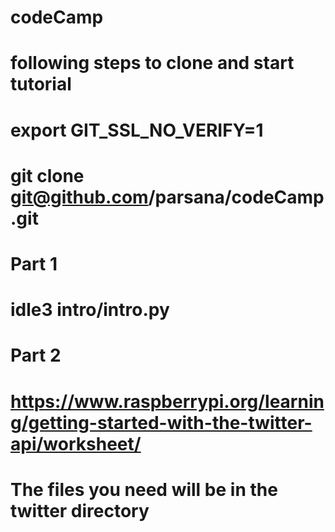 # codeCamp

# following steps to clone and start tutorial
# export GIT_SSL_NO_VERIFY=1
# git clone git@github.com/parsana/codeCamp.git

# Part 1
# idle3 intro/intro.py

# Part 2
# https://www.raspberrypi.org/learning/getting-started-with-the-twitter-api/worksheet/
# The files you need will be in the twitter directory

